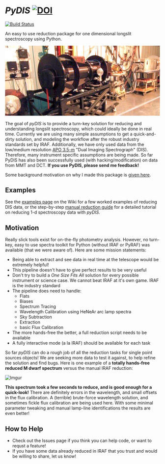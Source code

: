 # *PyDIS* [![DOI](https://zenodo.org/badge/9547/jradavenport/pydis.svg)](https://zenodo.org/badge/latestdoi/9547/jradavenport/pydis)

[![Build Status](https://travis-ci.org/TheAstroFactory/pydis.svg?branch=master)](https://travis-ci.org/TheAstroFactory/pydis)

An easy to use reduction package for one dimensional longslit spectroscopy using Python. 

![](pydis/resources/misc/dis2007.jpg)

The goal of *pyDIS* is to provide a turn-key solution for reducing and understanding longslit spectroscopy, which could ideally be done in real time. Currently we are using many simple assumptions to get a quick-and-dirty solution, and modeling the workflow after the robust industry standards set by IRAF. Additionally, we have only used data from the low/medium resolution [APO 3.5-m](http://www.apo.nmsu.edu) "Dual Imaging Spectrograph" (DIS). Therefore, many instrument specific assumptions are being made. So far PyDIS has also been successfully used (with hacking/modification) on data from MMT and DCT. **If you use PyDIS, please send me feedback!**

Some background motivation on why I made this package is [given here](http://jradavenport.github.io/2015/04/01/spectra.html).


## Examples
See the [examples page](https://github.com/jradavenport/pydis/wiki/Examples) on the Wiki for a few worked examples of reducing DIS data, or the step-by-step [manual reduction guide](https://github.com/jradavenport/pydis/wiki/Manual-Reduction-Guide) for a detailed tutorial on reducing 1-d spectroscopy data with *pyDIS*.


## Motivation
Really slick tools exist for on-the-fly photometry analysis. However, no turn-key, easy to use spectra toolkit for Python (without IRAF or PyRAF) was available (that we were aware of). Here are some mission statements:

- Being able to extract and see data in real time at the telescope would be extremely helpful!
- This pipeline doesn't have to give perfect results to be very useful
- Don't try to build a *One Size Fits All* solution for every possible instrument or science case. We cannot beat IRAF at it's own game. IRAF is the industry standard
- The pipeline does need to handle:
	- Flats 
	- Biases 
	- Spectrum Tracing
	- Wavelength Calibration using HeNeAr arc lamp spectra
	- Sky Subtraction
	- Extraction
	- basic Flux Calibration
- The more hands-free the better, a full reduction script needs to be available
- A fully interactive mode (a la IRAF) should be available for each task

So far *pyDIS* can do a rough job of all the reduction tasks for single point sources objects! We are seeking more data to test it against, to help refine the solution and find bugs. Here is one example of a **totally hands-free reduced M dwarf spectrum** versus the manual IRAF reduction:

![Imgur](http://i.imgur.com/4Y55NZHl.png)

**This spectrum took a few seconds to reduce, and is good enough for a quick-look!** There are definitely errors in the wavelength, and small offsets in the flux calibration. A (terrible) brute-force wavelength solution, and sometimes fickle flux calibration are being used here. With some minimal parameter tweaking and manual lamp-line identifications the results are even better!



## How to Help

- Check out the Issues page if you think you can help code, or want to requst a feature! 
- If you have some data already reduced in IRAF that you trust and would be willing to share, let us know!
